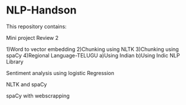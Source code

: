 # NLP-Handson
This repository contains:

Mini project Review 2

  1)Word to vector embedding
  2)Chunking using NLTK
  3)Chunking using spaCy
  4)Regional Language-TELUGU
      a)Using Indian
      b)Using Indic NLP Library
 
 Sentiment analysis using logistic Regression
 
 NLTK and spaCy
 
 spaCy with webscrapping
